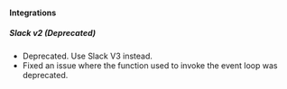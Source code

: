 #### Integrations
##### Slack v2 (Deprecated)
- Deprecated. Use Slack V3 instead.
- Fixed an issue where the function  used to invoke the event loop was deprecated.
